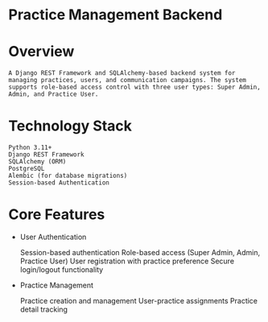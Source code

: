 # Practice Management Backend

# Overview

    A Django REST Framework and SQLAlchemy-based backend system for managing practices, users, and communication campaigns. The system supports role-based access control with three user types: Super Admin, Admin, and Practice User.

# Technology Stack

    Python 3.11+
    Django REST Framework
    SQLAlchemy (ORM)
    PostgreSQL
    Alembic (for database migrations)
    Session-based Authentication

# Core Features

- User Authentication

  Session-based authentication
  Role-based access (Super Admin, Admin, Practice User)
  User registration with practice preference
  Secure login/logout functionality

- Practice Management

  Practice creation and management
  User-practice assignments
  Practice detail tracking
